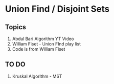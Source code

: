 # Union Find / Disjoint Sets

## Topics

1. Abdul Bari Algorithm YT Video
2. William Fiset - Union FInd play list
3. Code is from William Fiset

## TO DO

1. Kruskal Algorithm - MST

